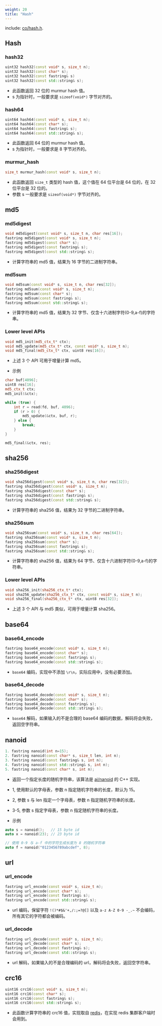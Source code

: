 ```yaml
---
weight: 20
title: "Hash"
---
```



include: [co/hash.h](https://github.com/idealvin/co/blob/master/include/co/hash.h).


## Hash

### hash32

```cpp
uint32 hash32(const void* s, size_t n);
uint32 hash32(const char* s);
uint32 hash32(const fastring& s)
uint32 hash32(const std::string& s);
```

- 此函数返回 32 位的 murmur hash 值。
- s 为指针时，一般要求是 `sizeof(void*)` 字节对齐的。



### hash64

```cpp
uint64 hash64(const void* s, size_t n);
uint64 hash64(const char* s);
uint64 hash64(const fastring& s);
uint64 hash64(const std::string& s);
```

- 此函数返回 64 位的 murmur hash 值。
- s 为指针时，一般要求是 8 字节对齐的。



### murmur_hash

```cpp
size_t murmur_hash(const void* s, size_t n);
```

- 此函数返回 `size_t` 类型的 hash 值，这个值在 64 位平台是 64 位的，在 32 位平台是 32 位的。
- 参数 s 一般要求是 `sizeof(void*)` 字节对齐的。




## md5

### md5digest

```cpp
void md5digest(const void* s, size_t n, char res[16]);
fastring md5digest(const void* s, size_t n);
fastring md5digest(const char* s);
fastring md5digest(const fastring& s);
fastring md5digest(const std::string& s);
```

- 计算字符串的 md5 值，结果为 16 字节的二进制字符串。



### md5sum

```cpp
void md5sum(const void* s, size_t n, char res[32]);
fastring md5sum(const void* s, size_t n);
fastring md5sum(const char* s);
fastring md5sum(const fastring& s);
fastring md5sum(const std::string& s);
```

- 计算字符串的 md5 值，结果为 32 字节、仅含十六进制字符(0-9,a-f)的字符串。



### Lower level APIs

```cpp
void md5_init(md5_ctx_t* ctx);
void md5_update(md5_ctx_t* ctx, const void* s, size_t n);
void md5_final(md5_ctx_t* ctx, uint8 res[16]);
```

- 上述 3 个 API 可用于增量计算 md5。


- 示例

```cpp
char buf[4096];
uint8 res[16];
md5_ctx_t ctx;
md5_init(&ctx);

while (true) {
    int r = read(fd, buf, 4096);
    if (r > 0) {
        md5_update(&ctx, buf, r);
    } else {
        break;
    }
}

md5_final(&ctx, res);
```




## sha256

### sha256digest

```cpp
void sha256digest(const void* s, size_t n, char res[32]);
fastring sha256digest(const void* s, size_t n);
fastring sha256digest(const char* s);
fastring sha256digest(const fastring& s);
fastring sha256digest(const std::string& s);
```

- 计算字符串的 sha256 值，结果为 32 字节的二进制字符串。



### sha256sum

```cpp
void sha256sum(const void* s, size_t n, char res[64]);
fastring sha256sum(const void* s, size_t n);
fastring sha256sum(const char* s);
fastring sha256sum(const fastring& s);
fastring sha256sum(const std::string& s);
```

- 计算字符串的 sha256 值，结果为 64 字节、仅含十六进制字符(0-9,a-f)的字符串。



### Lower level APIs

```cpp
void sha256_init(sha256_ctx_t* ctx);
void sha256_update(sha256_ctx_t* ctx, const void* s, size_t n);
void sha256_final(sha256_ctx_t* ctx, uint8 res[32]);
```

- 上述 3 个 API 与 md5 类似，可用于增量计算 sha256。




## base64

### base64_encode

```cpp
fastring base64_encode(const void* s, size_t n);
fastring base64_encode(const char* s);
fastring base64_encode(const fastring& s);
fastring base64_encode(const std::string& s);
```

- `base64` 编码，实现中不添加 `\r\n`，实际应用中，没有必要添加。



### base64_decode

```cpp
fastring base64_decode(const void* s, size_t n);
fastring base64_decode(const char* s);
fastring base64_decode(const fastring& s);
fastring base64_decode(const std::string& s);
```

- `base64` 解码，如果输入的不是合理的 base64 编码的数据，解码将会失败，返回空字符串。




## nanoid

```cpp
1. fastring nanoid(int n=15);
2. fastring nanoid(const char* s, size_t len, int n);
3. fastring nanoid(const fastring& s, int n);
4. fastring nanoid(const std::string& s, int n);
5. fastring nanoid(const char* s, int n);
```

- 返回一个指定长度的随机字符串，该算法是 [ai/nanoid](https://github.com/ai/nanoid) 的 C++ 实现。
- 1, 使用默认的字母表，参数 n 指定随机字符串的长度，默认为 15。
- 2, 参数 s 与 len 指定一个字母表，参数 n 指定随机字符串的长度。
- 3-5, 参数 s 指定字母表，参数 n 指定随机字符串的长度。


- 示例

```cpp
auto s = nanoid();   // 15 byte id
auto x = nanoid(23); // 23 byte id

// 使用 0-9 与 a-f 中的字符生成长度为 8 的随机字符串
auto f = nanoid("0123456789abcdef", 8);
```




## url

### url_encode

```cpp
fastring url_encode(const void* s, size_t n);
fastring url_encode(const char* s);
fastring url_encode(const fastring& s);
fastring url_encode(const std::string& s);
```

- url 编码，保留字符 `!()*#$&'+,/:;=?@[]` 以及 `a-z A-Z 0-9 -_.~` 不会编码，所有其它的字符都会被编码。



### url_decode

```cpp
fastring url_decode(const void* s, size_t n);
fastring url_decode(const char* s);
fastring url_decode(const fastring& s);
fastring url_decode(const std::string& s);
```

- url 解码，如果输入的不是合理编码的 url，解码将会失败，返回空字符串。




## crc16

```cpp
uint16 crc16(const void* s, size_t n);
uint16 crc16(const char* s);
uint16 crc16(const fastring& s);
uint16 crc16(const std::string& s);
```

- 此函数计算字符串的 crc16 值，实现取自 [redis](https://github.com/antirez/redis/)，在实现 redis 集群客户端时会用到。
